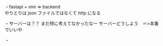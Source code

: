 ・fastapi + nim => backend  
やりとりは json ファイルではなくて http になる

・サーバーは？？
まだ特に考えてなかったなー
サーバーどうしよう　＝>本番でいいや

・
